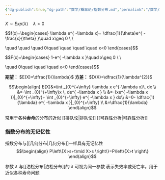 ```yaml
---
{"dg-publish":true,"dg-path":"数学/概率论/指数分布.md","permalink":"/数学/概率论/指数分布/","dgPassFrontmatter":true,"noteIcon":"","created":"2024-05-21T15:20:28.265+08:00","updated":"2024-06-02T15:53:57.810+08:00"}
---
```


$X\sim Exp(\lambda)  \quad \lambda>0$

$$f(x)=\begin{cases}
\lambda e^{ -\lambda x}= \dfrac{1}{\theta}e^{ - \frac{x}{\theta} }\quad x\geq 0 \\ \\

\quad \quad \quad 0\quad  \quad \quad \quad x<0
\end{cases}$$

$$F(x)=\begin{cases}
1-e^{ -\lambda x }\quad x\geq 0 \\ \\

\quad 0\quad \quad \quad x<0
\end{cases}$$

**期望：** $E(X)=\dfrac{1}{\lambda}$
**方差：** $D(X)=\dfrac{1}{\lambda^{2}}$


$$\begin{align}
E(X)&=\int _{0}^{+\infty} \lambda x e^{-\lambda x}\, dx  \\
&=-\int _{0}^{+\infty}x \, de^{ -\lambda x } \\
&=-(xe^{ -\lambda x })|_{0}^{+\infty}+ \int _{0}^{+\infty} e^{ -\lambda x } dx\\
&=0- \dfrac{1}{\lambda} e^{ -\lambda x }|_{0}^{+\infty}  \\
&=\dfrac{1}{\lambda}
\end{align}$$


常用于各种**寿命**的分布的近似
[[排队论\|排队论]]   [[可靠性分析\|可靠性分析]]
### 指数分布的无记忆性
指数分布与[[几何分布\|几何分布]]一样具有无记忆性
$$\begin{align}
P\left\{X>s+t\mid X>s \right\}=P\left\{X>t \right\}
\end{align}$$

参数 $\lambda$ 与[[泊松分布\|泊松分布]]的 $\lambda$ 可视为同一参数
表示失效率或死亡率，用于近似各种寿命问题



